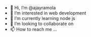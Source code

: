 - 👋 Hi, I’m @ajayramola
- 👀 I’m interested in web development
- 🌱 I’m currently learning node js
- 💞️ I’m looking to collaborate on 
- 📫 How to reach me ...

<!---
ajayramola/ajayramola is a ✨ special ✨ repository because its `README.md` (this file) appears on your GitHub profile.
You can click the Preview link to take a look at your changes.
--->
